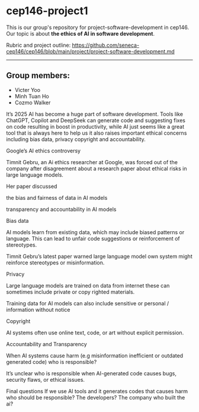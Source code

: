 # cep146-project1
This is our group's repository for project-software-development in cep146.
Our topic is about **the ethics of AI in software development**.

Rubric and project outline: https://github.com/seneca-cep146/cep146/blob/main/project/project-software-development.md

---

## Group members:
- Victer Yoo
- Minh Tuan Ho
- Cozmo Walker



It’s 2025 AI has become a huge part of software development. Tools like ChatGPT, Copilot and DeepSeek can generate code and suggesting fixes on code resulting in boost in productivity, while AI just seems like a great tool that is always here to help us it also raises important ethical concerns including bias data, privacy copyright and accountability. 

 
[](https://apnews.com/article/business-apple-inc-artificial-intelligence-00c1dab0a727456df9e5ef9c6160c792)

Google’s AI ethics controversy 

Timnit Gebru, an Ai ethics researcher at Google, was forced out of the company after disagreement about a research paper about ethical risks in large language models. 

Her paper discussed  

the bias and fairness of data in AI models 

transparency and accountability in AI models 


Bias data  

AI models learn from existing data, which may include biased patterns or language. This can lead to unfair code suggestions or reinforcement of stereotypes. 

Timnit Gebru’s latest paper warned large language model own system might reinforce stereotypes or misinformation. 


Privacy 

Large language models are trained on data from internet these can sometimes include private or copy righted materials. 

Training data for AI models can also include sensitive or personal / information without notice 


Copyright 

AI systems often use online text, code, or art without explicit permission. 

 

Accountability and Transparency 

When AI systems cause harm (e.g misinformation inefficient or outdated generated code) who is responsible? 

It’s unclear who is responsible when AI-generated code causes bugs, security flaws, or ethical issues. 

 

Final questions 
If we use AI tools and it generates codes that causes harm who should be responsible? The developers? The company who built the ai? 
